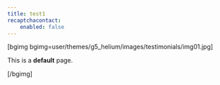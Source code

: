 ```yaml
---
title: test1
recaptchacontact:
    enabled: false
---
```


[bgimg bgimg=user/themes/g5_helium/images/testimonials/img01.jpg]


This is a **default** page.


[/bgimg]